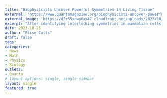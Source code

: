 ```yaml
---
title: "Biophysicists Uncover Powerful Symmetries in Living Tissue"
external: 'https://www.quantamagazine.org/biophysicists-uncover-powerful-symmetries-in-living-tissue-20231025/'
external_image: 'https://d2r55xnwy6nx47.cloudfront.net/uploads/2023/10/LivingLiquidCrystals-byKristinaArmitage-Lede-scaled.webp'
excerpt: "After identifying interlocking symmetries in mammalian cells, scientists can describe some tissues as liquid crystals — an observation that lays the groundwork for a fluid-dynamic theory of how tissues move"
date: 2023-10-25
author: "Elise Cutts"
draft: false
tags:
categories:
- News
- Math
- Physics
- Biology
outlets:
- Quanta
# layout options: single, single-sidebar
layout: single
featured: true
---
```


